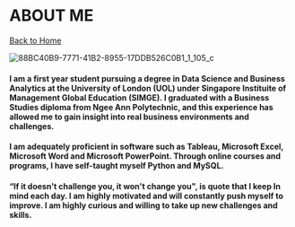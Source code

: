 # ABOUT ME
[Back to Home](README.md)

![88BC40B9-7771-41B2-8955-17DDB526C0B1_1_105_c](https://user-images.githubusercontent.com/79688274/110491070-e164f980-812b-11eb-8cee-2bd4b734c9ff.jpeg)

#### I am a first year student pursuing a degree in Data Science and Business Analytics at the University of London (UOL) under Singapore Instituite of Management Global Education (SIMGE). I graduated with a Business Studies diploma from Ngee Ann Polytechnic, and this experience has allowed me to gain insight into real business environments and challenges. 


#### I am adequately proficient in software such as Tableau, Microsoft Excel, Microsoft Word and Microsoft PowerPoint. Through online courses and programs, I have self-taught myself Python and MySQL.


#### “If it doesn't challenge you, it won't change you", is quote that I keep In mind each day. I am highly motivated and will constantly push myself to improve. I am highly curious and willing to take up new challenges and skills.


